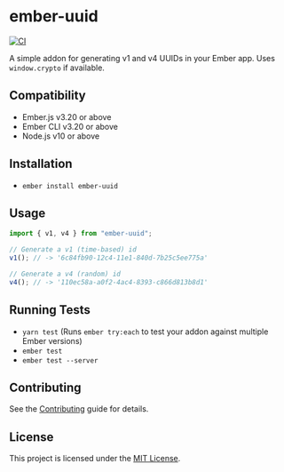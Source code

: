 # ember-uuid

[![CI](https://github.com/ivanvanderbyl/ember-uuid/actions/workflows/ci.yml/badge.svg)](https://github.com/ivanvanderbyl/ember-uuid/actions/workflows/ci.yml)

A simple addon for generating v1 and v4 UUIDs in your Ember app. Uses `window.crypto` if available.

## Compatibility

* Ember.js v3.20 or above
* Ember CLI v3.20 or above
* Node.js v10 or above


## Installation

- `ember install ember-uuid`

## Usage

```js
import { v1, v4 } from "ember-uuid";

// Generate a v1 (time-based) id
v1(); // -> '6c84fb90-12c4-11e1-840d-7b25c5ee775a'

// Generate a v4 (random) id
v4(); // -> '110ec58a-a0f2-4ac4-8393-c866d813b8d1'
```

## Running Tests

- `yarn test` (Runs `ember try:each` to test your addon against multiple Ember versions)
- `ember test`
- `ember test --server`

## Contributing

See the [Contributing](CONTRIBUTING.md) guide for details.

## License

This project is licensed under the [MIT License](LICENSE.md).
